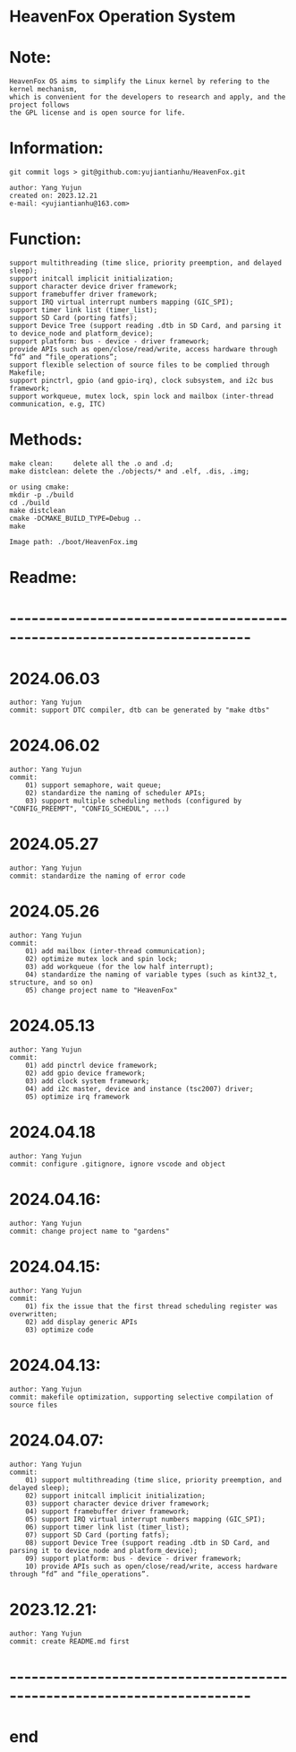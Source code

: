 # HeavenFox Operation System
# 
# Note:
    HeavenFox OS aims to simplify the Linux kernel by refering to the kernel mechanism,
    which is convenient for the developers to research and apply, and the project follows
    the GPL license and is open source for life.

# Information:
    git commit logs > git@github.com:yujiantianhu/HeavenFox.git
    
    author: Yang Yujun
    created on: 2023.12.21
    e-mail: <yujiantianhu@163.com>

# Function:
    support multithreading (time slice, priority preemption, and delayed sleep);
    support initcall implicit initialization;
    support character device driver framework;
    support framebuffer driver framework;
    support IRQ virtual interrupt numbers mapping (GIC_SPI);
    support timer link list (timer_list);
    support SD Card (porting fatfs);
    support Device Tree (support reading .dtb in SD Card, and parsing it to device_node and platform_device);
    support platform: bus - device - driver framework;
    provide APIs such as open/close/read/write, access hardware through “fd” and “file_operations”;
    support flexible selection of source files to be complied through Makefile;
    support pinctrl, gpio (and gpio-irq), clock subsystem, and i2c bus framework;
    support workqueue, mutex lock, spin lock and mailbox (inter-thread communication, e.g, ITC)
    
# Methods:
    make clean:     delete all the .o and .d;
    make distclean: delete the ./objects/* and .elf, .dis, .img;
    
    or using cmake:
    mkdir -p ./build
    cd ./build
    make distclean
    cmake -DCMAKE_BUILD_TYPE=Debug ..
    make
    
    Image path: ./boot/HeavenFox.img

# Readme:
# -----------------------------------------------------------------------

# 2024.06.03
    author: Yang Yujun
    commit: support DTC compiler, dtb can be generated by "make dtbs"

# 2024.06.02
    author: Yang Yujun
    commit: 
        01) support semaphore, wait queue;
        02) standardize the naming of scheduler APIs;
        03) support multiple scheduling methods (configured by "CONFIG_PREEMPT", "CONFIG_SCHEDUL", ...)

# 2024.05.27
    author: Yang Yujun
    commit: standardize the naming of error code

# 2024.05.26
    author: Yang Yujun
    commit:
        01) add mailbox (inter-thread communication);
        02) optimize mutex lock and spin lock;
        03) add workqueue (for the low half interrupt);
        04) standardize the naming of variable types (such as kint32_t, structure, and so on)
        05) change project name to "HeavenFox"

# 2024.05.13
    author: Yang Yujun
    commit:
        01) add pinctrl device framework;
        02) add gpio device framework;
        03) add clock system framework;
        04) add i2c master, device and instance (tsc2007) driver;
        05) optimize irq framework

# 2024.04.18
    author: Yang Yujun
    commit: configure .gitignore, ignore vscode and object

# 2024.04.16:
    author: Yang Yujun
    commit: change project name to "gardens"

# 2024.04.15:
    author: Yang Yujun
    commit: 
        01) fix the issue that the first thread scheduling register was overwritten;
        02) add display generic APIs
        03) optimize code

# 2024.04.13:
    author: Yang Yujun
    commit: makefile optimization, supporting selective compilation of source files

# 2024.04.07:
    author: Yang Yujun
    commit:
        01) support multithreading (time slice, priority preemption, and delayed sleep);
        02) support initcall implicit initialization;
        03) support character device driver framework;
        04) support framebuffer driver framework;
        05) support IRQ virtual interrupt numbers mapping (GIC_SPI);
        06) support timer link list (timer_list);
        07) support SD Card (porting fatfs);
        08) support Device Tree (support reading .dtb in SD Card, and parsing it to device_node and platform_device);
        09) support platform: bus - device - driver framework;
        10) provide APIs such as open/close/read/write, access hardware through “fd” and “file_operations”.

# 2023.12.21:
    author: Yang Yujun
    commit: create README.md first
    
# -----------------------------------------------------------------------
# end

